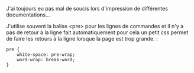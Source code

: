 J'ai toujours eu pas mal de soucis lors d'impression de différentes
documentations…

J'utilise souvent la balise &lt;pre&gt; pour les lignes de commandes et
il n'y a pas de retour à la ligne fait automatiquement pour cela un
petit css permet de faire les retours à la ligne lorsque la page est
trop grande. :

    pre {
        white-space: pre-wrap;
        word-wrap: break-word;
    }
